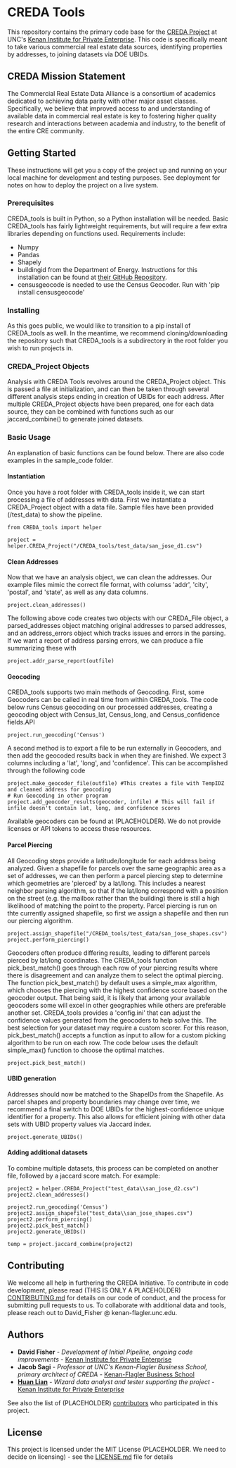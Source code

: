 # CREDA Tools

This repository contains the primary code base for the [CREDA Project](https://kenaninstitute.unc.edu/publication/commercial-real-estate-data-towards-parity-with-other-asset-classes-a-report-on-the-progress-of-the-commercial-real-estate-data-alliance-creda/) at UNC's [Kenan Institute for Private Enterprise](https://kenaninstitute.unc.edu/). This code is specifically meant to take various commercial real estate data sources, identifying properties by addresses, to joining datasets via DOE UBIDs.

## CREDA Mission Statement

The Commercial Real Estate Data Alliance is a consortium of academics dedicated to achieving data parity with other major asset classes. Specifically, we believe that improved access to and understanding of available data in commercial real estate is key to fostering higher quality research and interactions between academia and industry, to the benefit of the entire CRE community.

## Getting Started

These instructions will get you a copy of the project up and running on your local machine for development and testing purposes. See deployment for notes on how to deploy the project on a live system.

### Prerequisites

CREDA_tools is built in Python, so a Python installation will be needed. Basic CREDA_tools has fairly lightweight requirements, but will require a few extra libraries depending on functions used. Requirements include:

* Numpy
* Pandas
* Shapely
* buildingid from the Department of Energy. Instructions for this installation can be found at [their GitHub Repository](https://github.com/pnnl/buildingid-py).
* censusgeocode is needed to use the Census Geocoder. Run with 'pip install censusgeocode'

### Installing

As this goes public, we would like to transition to a pip install of CREDA_tools as well. In the meantime, we recommend cloning/downloading the repository such that CREDA_tools is a subdirectory in the root folder you wish to run projects in.



<!--- ## Running the tests

Explain how to run the automated tests for this system

### Break down into end to end tests

Explain what these tests test and why

```
Give an example
```

### And coding style tests

Explain what these tests test and why

```
Give an example
```
-->

### CREDA_Project Objects
Analysis with CREDA Tools revolves around the CREDA_Project object. This is passed a file at initialization, and can then be taken through several different analysis steps ending in creation of UBIDs for each address. After multiple CREDA_Project objects have been prepared, one for each data source, they can be combined with functions such as our jaccard_combine() to generate joined datasets.

### Basic Usage
An explanation of basic functions can be found below. There are also code examples in the sample_code folder.
#### Instantiation
Once you have a root folder with CREDA_tools inside it, we can start processing a file of addresses with data. First we instantiate a CREDA_Project object with a data file. Sample files have been provided (/test_data) to show the pipeline.
```
from CREDA_tools import helper

project = helper.CREDA_Project("/CREDA_tools/test_data/san_jose_d1.csv")
```

#### Clean Addresses
Now that we have an analysis object, we can clean the addresses. Our example files mimic the correct file format, with columss 'addr', 'city', 'postal', and 'state', as well as any data columns.
```
project.clean_addresses()

```
The following above code creates two objects with our CREDA_File object, a parsed_addresses object matching original addresses to parsed addresses, and an address_errors object which tracks issues and errors in the parsing. If we want a report of address parsing errors, we can produce a file summarizing these with
```
project.addr_parse_report(outfile)
```

#### Geocoding
CREDA_tools supports two main methods of Geocoding. First, some Geocoders can be called in real time from within CREDA_tools. The code below runs Census geocoding on our processed addresses, creating a geocoding object with Census_lat, Census_long, and Census_confidence fields.API
```
project.run_geocoding('Census')
```
A second method is to export a file to be run externally in Geocoders, and then add the geocoded results back in when they are finished. We expect 3 columns including a 'lat', 'long', and 'confidence'.
This can be accomplished through the following code
```
project.make_geocoder_file(outfile) #This creates a file with TempIDZ and cleaned address for geocoding
# Run Geocoding in other program
project.add_geocoder_results(geocoder, infile) # This will fail if infile doesn't contain lat, long, and confidence scores
```
Available geocoders can be found at (PLACEHOLDER). We do not provide licenses or API tokens to access these resources.

#### Parcel Piercing
All Geocoding steps provide a latitude/longitude for each address being analyzed. Given a shapefile for parcels over the same geographic area as a set of addresses, we can then perform a parcel piercing step to determine which geometries are 'pierced' by a lat/long. This includes a nearest neighbor parsing algorithm, so that if the lat/long correspond with a position on the street (e.g. the mailbox rather than the building) there is still a high likelihood of matching the point to the property.
Parcel piercing is run on thte currently assigned shapefile, so first we assign a shapefile and then run our piercing algorithm.
```
project.assign_shapefile("/CREDA_tools/test_data/san_jose_shapes.csv")
project.perform_piercing()
```
Geocoders often produce differing results, leading to different parcels pierced by lat/long coordinates. The CREDA_tools function pick_best_match() goes through each row of your piercing results where there is disagreement and can analyze them to select the optimal piercing. The function pick_best_match() by default uses a simple_max algorithm, which chooses the piercing with the highest confidence score based on the geocoder output. That being said, it is likely that among your available geocoders some will excel in other geographies while others are preferable another set. CREDA_tools provides a 'config.ini' that can adjust the confidence values generated from the geocoders to help solve this. The best selection for your dataset may require a custom scorer. For this reason, pick_best_match() accepts a function as input to allow for a custom picking algorithm to be run on each row.
The code below uses the default simple_max() function to choose the optimal matches.
```
project.pick_best_match()
```
#### UBID generation
Addresses should now be matched to the ShapeIDs from the Shapefile. As parcel shapes and property boundaries may change over time, we recommend a final switch to DOE UBIDs for the highest-confidence unique identifier for a property. This also allows for efficient joining with other data sets with UBID property values via Jaccard index.
```
project.generate_UBIDs()
```

#### Adding additional datasets
To combine multiple datasets, this process can be completed on another file, followed by a jaccard score match. For example:
```
project2 = helper.CREDA_Project("test_data\\san_jose_d2.csv")
project2.clean_addresses()

project2.run_geocoding('Census')
project2.assign_shapefile("test_data\\san_jose_shapes.csv")
project2.perform_piercing()
project2.pick_best_match()
project2.generate_UBIDs()

temp = project.jaccard_combine(project2)
```

## Contributing

We welcome all help in furthering the CREDA Initiative. To contribute in code development, please read (THIS IS ONLY A PLACEHOLDER) [CONTRIBUTING.md](https://gist.github.com/PurpleBooth/b24679402957c63ec426) for details on our code of conduct, and the process for submitting pull requests to us. To collaborate with additional data and tools, please reach out to David_Fisher @ kenan-flagler.unc.edu.

## Authors

* **David Fisher** - *Development of Initial Pipeline, ongoing code improvements* - [Kenan Institute for Private Enterprise](https://kenaninstitute.unc.edu/)
* **Jacob Sagi** - *Professor at UNC's Kenan-Flagler Business School, primary architect of CREDA* - [Kenan-Flagler Business School](https://www.kenan-flagler.unc.edu/faculty/directory/jacob-sagi/)
* **[Huan Lian](https://kenaninstitute.unc.edu/people/huan-lian/)** - *Wizard data analyst and tester supporting the project* - [Kenan Institute for Private Enterprise](https://kenaninstitute.unc.edu/)

See also the list of (PLACEHOLDER) [contributors](https://github.com/your/project/contributors) who participated in this project.

## License

This project is licensed under the MIT License (PLACEHOLDER. We need to decide on licensing) - see the [LICENSE.md](LICENSE.md) file for details
